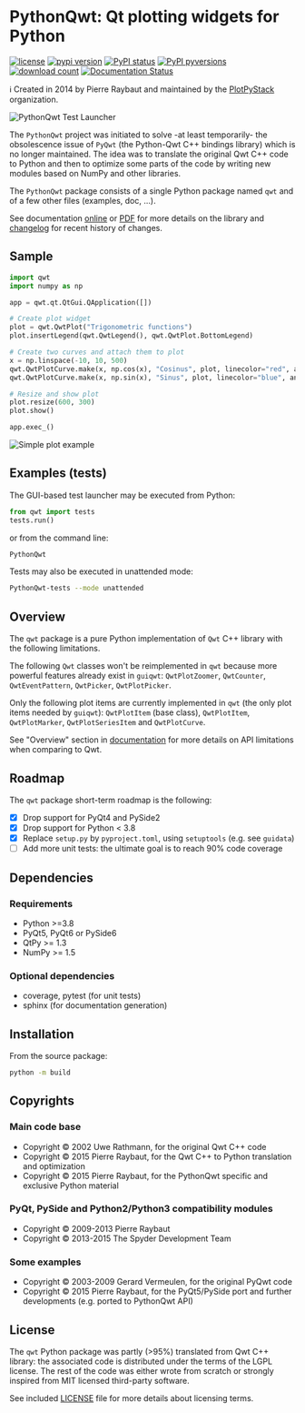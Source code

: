 # PythonQwt: Qt plotting widgets for Python

[![license](https://img.shields.io/pypi/l/PythonQwt.svg)](./LICENSE)
[![pypi version](https://img.shields.io/pypi/v/PythonQwt.svg)](https://pypi.org/project/PythonQwt/)
[![PyPI status](https://img.shields.io/pypi/status/PythonQwt.svg)](https://github.com/PlotPyStack/PythonQwt)
[![PyPI pyversions](https://img.shields.io/pypi/pyversions/PythonQwt.svg)](https://pypi.python.org/pypi/PythonQwt/)
[![download count](https://img.shields.io/conda/dn/conda-forge/PythonQwt.svg)](https://www.anaconda.com/download/)
[![Documentation Status](https://readthedocs.org/projects/pythonqwt/badge/?version=latest)](https://pythonqwt.readthedocs.io/en/latest/?badge=latest)

ℹ️ Created in 2014 by Pierre Raybaut and maintained by the [PlotPyStack](https://github.com/PlotPyStack) organization.

![PythonQwt Test Launcher](https://raw.githubusercontent.com/PlotPyStack/PythonQwt/master/qwt/tests/data/testlauncher.png)

The `PythonQwt` project was initiated to solve -at least temporarily- the
obsolescence issue of `PyQwt` (the Python-Qwt C++ bindings library) which is
no longer maintained. The idea was to translate the original Qwt C++ code to
Python and then to optimize some parts of the code by writing new modules
based on NumPy and other libraries.

The `PythonQwt` package consists of a single Python package named `qwt` and
of a few other files (examples, doc, ...).

See documentation [online](https://pythonqwt.readthedocs.io/en/latest/) or [PDF](https://pythonqwt.readthedocs.io/_/downloads/en/latest/pdf/) for more details on the library and [changelog](CHANGELOG.md) for recent history of changes.

## Sample

```python
import qwt
import numpy as np

app = qwt.qt.QtGui.QApplication([])

# Create plot widget
plot = qwt.QwtPlot("Trigonometric functions")
plot.insertLegend(qwt.QwtLegend(), qwt.QwtPlot.BottomLegend)

# Create two curves and attach them to plot
x = np.linspace(-10, 10, 500)
qwt.QwtPlotCurve.make(x, np.cos(x), "Cosinus", plot, linecolor="red", antialiased=True)
qwt.QwtPlotCurve.make(x, np.sin(x), "Sinus", plot, linecolor="blue", antialiased=True)

# Resize and show plot
plot.resize(600, 300)
plot.show()

app.exec_()
```

![Simple plot example](doc/_static/QwtPlot_example.png)

## Examples (tests)

The GUI-based test launcher may be executed from Python:

```python
from qwt import tests
tests.run()
```

or from the command line:

```bash
PythonQwt
```

Tests may also be executed in unattended mode:

```bash
PythonQwt-tests --mode unattended
```

## Overview

The `qwt` package is a pure Python implementation of `Qwt` C++ library with
the following limitations.

The following `Qwt` classes won't be reimplemented in `qwt` because more
powerful features already exist in `guiqwt`: `QwtPlotZoomer`,
`QwtCounter`, `QwtEventPattern`, `QwtPicker`, `QwtPlotPicker`.

Only the following plot items are currently implemented in `qwt` (the only
plot items needed by `guiqwt`): `QwtPlotItem` (base class), `QwtPlotItem`,
`QwtPlotMarker`, `QwtPlotSeriesItem` and `QwtPlotCurve`.

See "Overview" section in [documentation](https://pythonqwt.readthedocs.io/en/latest/)
for more details on API limitations when comparing to Qwt.

## Roadmap

The `qwt` package short-term roadmap is the following:

- [X] Drop support for PyQt4 and PySide2
- [X] Drop support for Python < 3.8
- [X] Replace `setup.py` by `pyproject.toml`, using `setuptools` (e.g. see `guidata`)
- [ ] Add more unit tests: the ultimate goal is to reach 90% code coverage

## Dependencies

### Requirements

- Python >=3.8
- PyQt5, PyQt6 or PySide6
- QtPy >= 1.3
- NumPy >= 1.5

### Optional dependencies

- coverage, pytest (for unit tests)
- sphinx (for documentation generation)

## Installation

From the source package:

```bash
python -m build
```

## Copyrights

### Main code base

- Copyright © 2002 Uwe Rathmann, for the original Qwt C++ code
- Copyright © 2015 Pierre Raybaut, for the Qwt C++ to Python translation and
optimization
- Copyright © 2015 Pierre Raybaut, for the PythonQwt specific and exclusive
Python material

### PyQt, PySide and Python2/Python3 compatibility modules

- Copyright © 2009-2013 Pierre Raybaut
- Copyright © 2013-2015 The Spyder Development Team

### Some examples

- Copyright © 2003-2009 Gerard Vermeulen, for the original PyQwt code
- Copyright © 2015 Pierre Raybaut, for the PyQt5/PySide port and further
developments (e.g. ported to PythonQwt API)

## License

The `qwt` Python package was partly (>95%) translated from Qwt C++ library:
the associated code is distributed under the terms of the LGPL license. The
rest of the code was either wrote from scratch or strongly inspired from MIT
licensed third-party software.

See included [LICENSE](LICENSE) file for more details about licensing terms.
